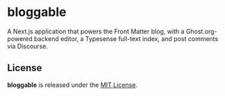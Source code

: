# bloggable

A Next.js application that powers the Front Matter blog, with a Ghost.org-powered backend editor, a Typesense full-text index, and post comments via Discourse.


## License

**bloggable** is released under the [MIT License](https://github.com/front-matter/bloggable/blob/master/LICENSE.md).
